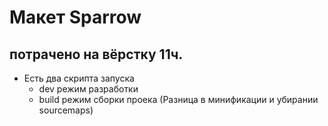 # Макет Sparrow 
## потрачено на вёрстку 11ч.

+ Есть два скрипта запуска
  + dev режим разработки
  + build режим сборки проека (Разница в минификации и убирании sourcemaps)